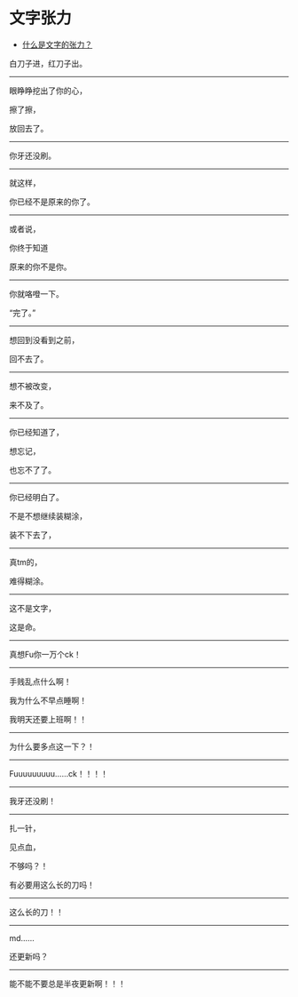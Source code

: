 # 文字张力

- [什么是文字的张力？](https://www.zhihu.com/question/20815158/answer/1344519035)


白刀子进，红刀子出。

---

眼睁睁挖出了你的心，

擦了擦，

放回去了。

---

你牙还没刷。

---

就这样，

你已经不是原来的你了。

---

或者说，

你终于知道

原来的你不是你。

---

你就咯噔一下。

“完了。”

---

想回到没看到之前，

回不去了。

---

想不被改变，

来不及了。

---

你已经知道了，

想忘记，

也忘不了了。

---

你已经明白了。

不是不想继续装糊涂，

装不下去了，

---

真tm的，

难得糊涂。

---

这不是文字，

这是命。

---

真想Fu你一万个ck！

---

手贱乱点什么啊！

我为什么不早点睡啊！

我明天还要上班啊！！

---

为什么要多点这一下？！

---

Fuuuuuuuuu……ck！！！！

---

我牙还没刷！

---

扎一针，

见点血，

不够吗？！

有必要用这么长的刀吗！

---

这么长的刀！！

---

md……

还更新吗？

---

能不能不要总是半夜更新啊！！！

  